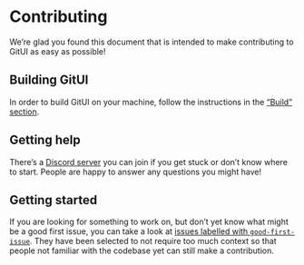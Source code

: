 # Contributing

We’re glad you found this document that is intended to make contributing to
GitUI as easy as possible!

## Building GitUI

In order to build GitUI on your machine, follow the instructions in the
[“Build” section](./README.md#build).

## Getting help

There’s a [Discord server][discord-server] you can join if you get stuck or
don’t know where to start. People are happy to answer any questions you might
have!

## Getting started

If you are looking for something to work on, but don’t yet know what might be a
good first issue, you can take a look at [issues labelled with
`good-first-issue`][good-first-issues]. They have been selected to not require
too much context so that people not familiar with the codebase yet can still
make a contribution.

[discord-server]: https://discord.gg/rZv4uxSQx3
[good-first-issues]: https://github.com/extrawurst/gitui/issues?q=is%3Aissue+is%3Aopen+label%3A%22good+first+issue%22
